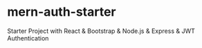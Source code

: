 # mern-auth-starter
Starter Project with React &amp; Bootstrap &amp; Node.js &amp; Express &amp; JWT Authentication
